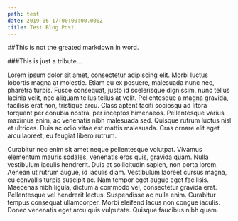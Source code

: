 ```yaml
---
path: test
date: 2019-06-17T00:00:00.000Z
title: Test Blog Post
---
```


##This is not the greated markdown in word.

###This is just a tribute...

Lorem ipsum dolor sit amet, consectetur adipiscing elit. Morbi luctus lobortis magna at molestie. Etiam eu ex posuere, malesuada nunc nec, pharetra turpis. Fusce consequat, justo id scelerisque dignissim, nunc tellus lacinia velit, nec aliquam tellus tellus at velit. Pellentesque a magna gravida, facilisis erat non, tristique arcu. Class aptent taciti sociosqu ad litora torquent per conubia nostra, per inceptos himenaeos. Pellentesque varius maximus enim, ac venenatis nibh malesuada sed. Quisque rutrum luctus nisl et ultrices. Duis ac odio vitae est mattis malesuada. Cras ornare elit eget arcu laoreet, eu feugiat libero rutrum.

Curabitur nec enim sit amet neque pellentesque volutpat. Vivamus elementum mauris sodales, venenatis eros quis, gravida quam. Nulla vestibulum iaculis hendrerit. Duis at sollicitudin sapien, non porta lorem. Aenean ut rutrum augue, id iaculis diam. Vestibulum laoreet cursus magna, eu convallis turpis suscipit ac. Nam tempor eget augue eget facilisis. Maecenas nibh ligula, dictum a commodo vel, consectetur gravida erat. Pellentesque vel hendrerit lectus. Suspendisse ac nulla enim. Curabitur tempus consequat ullamcorper. Morbi eleifend lacus non congue iaculis. Donec venenatis eget arcu quis vulputate. Quisque faucibus nibh quam.
